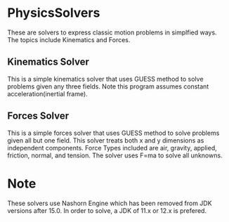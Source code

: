 # PhysicsSolvers
These are solvers to express classic motion problems in simplfied ways. The topics include Kinematics and Forces.

## Kinematics Solver
This is a simple kinematics solver that uses GUESS method to solve problems given any three fields. Note this program assumes constant acceleration(inertial frame).

## Forces Solver
This is a simple forces solver that uses GUESS method to solve problems given all but one field. This solver treats both x and y dimensions as independent components. Force Types included are air, gravity, applied, friction, normal, and tension. The solver uses F=ma to solve all unknowns. 

# Note
These solvers use Nashorn Engine which has been removed from JDK versions after 15.0. In order to solve, a JDK of 11.x or 12.x is prefered.
